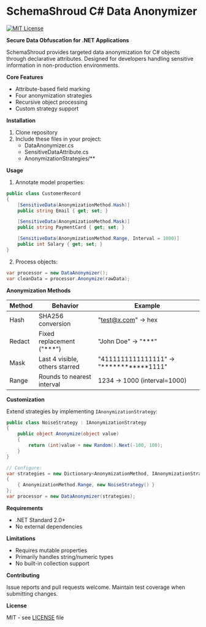 # SchemaShroud C# Data Anonymizer

[![MIT License](https://img.shields.io/badge/License-MIT-blue.svg)](LICENSE)

**Secure Data Obfuscation for .NET Applications**

SchemaShroud provides targeted data anonymization for C# objects through declarative attributes. Designed for developers handling sensitive information in non-production environments.

**Core Features**

- Attribute-based field marking
- Four anonymization strategies
- Recursive object processing
- Custom strategy support

**Installation**

1. Clone repository
2. Include these files in your project:
    - DataAnonymizer.cs
    - SensitiveDataAttribute.cs
    - AnonymizationStrategies/**

**Usage**

1. Annotate model properties:

```csharp
public class CustomerRecord
{
    [SensitiveData(AnonymizationMethod.Hash)]
    public string Email { get; set; }

    [SensitiveData(AnonymizationMethod.Mask)]
    public string PaymentCard { get; set; }

    [SensitiveData(AnonymizationMethod.Range, Interval = 1000)]
    public int Salary { get; set; }
}
```

2. Process objects:

```csharp
var processor = new DataAnonymizer();
var cleanData = processor.Anonymize(rawData);
```

**Anonymization Methods**

| Method   | Behavior                             | Example               |
|----------|--------------------------------------|-----------------------|
| Hash     | SHA256 conversion                    | "test@x.com" → hex    |
| Redact   | Fixed replacement ("***")            | "John Doe" → "***"    |
| Mask     | Last 4 visible, others starred       | "4111111111111111" → "************1111" |
| Range    | Rounds to nearest interval           | 1234 → 1000 (interval=1000) |

**Customization**

Extend strategies by implementing `IAnonymizationStrategy`:

```csharp
public class NoiseStrategy : IAnonymizationStrategy
{
    public object Anonymize(object value)
    {
        return (int)value + new Random().Next(-100, 100);
    }
}

// Configure:
var strategies = new Dictionary<AnonymizationMethod, IAnonymizationStrategy>
{
    { AnonymizationMethod.Range, new NoiseStrategy() }
};
var processor = new DataAnonymizer(strategies);
```

**Requirements**

- .NET Standard 2.0+
- No external dependencies

**Limitations**

- Requires mutable properties
- Primarily handles string/numeric types
- No built-in collection support

**Contributing**

Issue reports and pull requests welcome. Maintain test coverage when submitting changes.

**License**

MIT - see [LICENSE](LICENSE) file